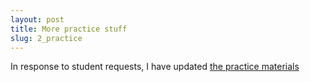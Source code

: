 ```yaml
---
layout: post
title: More practice stuff
slug: 2_practice
---
```


In response to student requests, I have updated [the practice materials](/practice.html)
